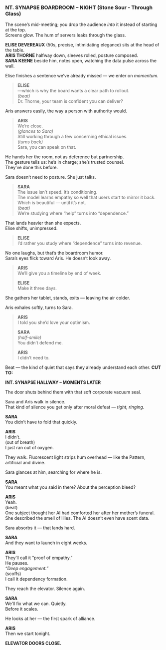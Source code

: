 ### **NT. SYNAPSE BOARDROOM – NIGHT** (Stone Sour - Through Glass)

The scene’s mid-meeting; you drop the audience _into_ it instead of starting at the top.  
Screens glow. The hum of servers leaks through the glass.

**ELISE DEVEREAUX** (50s, precise, intimidating elegance) sits at the head of the table.  
**ARIS THORNE** halfway down, sleeves rolled, posture composed.  
**SARA KEENE** beside him, notes open, watching the data pulse across the wall.

Elise finishes a sentence we’ve already missed — we enter on _momentum._

> **ELISE**  
> —which is why the board wants a clear path to rollout.  
> _(beat)_  
> Dr. Thorne, your team is confident you can deliver?

Aris answers easily, the way a person with authority would.

> **ARIS**  
> We’re close.  
> _(glances to Sara)_  
> Still working through a few concerning ethical issues.  
> _(turns back)_  
> Sara, you can speak on that.

He hands her the room, not as deference but partnership.  
The gesture tells us: he’s in charge; she’s trusted counsel.  
They’ve done this before.

Sara doesn’t need to posture. She just talks.

> **SARA**  
> The issue isn’t speed. It’s conditioning.  
> The model learns empathy so well that users start to mirror it back.  
> Which is beautiful — until it’s not.  
> _(beat)_  
> We’re studying where “help” turns into “dependence.”

That lands heavier than she expects.  
Elise shifts, unimpressed.

> **ELISE**  
> I’d rather you study where “dependence” turns into revenue.

No one laughs, but that’s the boardroom humor.  
Sara’s eyes flick toward Aris. He doesn’t look away.

> **ARIS**  
> We’ll give you a timeline by end of week.
> 
> **ELISE**  
> Make it three days.

She gathers her tablet, stands, exits — leaving the air colder.

Aris exhales softly, turns to Sara.

> **ARIS**  
> I told you she’d love your optimism.
> 
> **SARA**  
> _(half-smile)_  
> You didn’t defend me.
> 
> **ARIS**  
> I didn’t need to.

Beat — the kind of quiet that says they already understand each other.
**CUT TO:**

**INT. SYNAPSE HALLWAY – MOMENTS LATER**

The door shuts behind them with that soft corporate vacuum seal.

Sara and Aris walk in silence.  
That kind of silence you get only after moral defeat — _tight, ringing._

**SARA**  
You didn’t have to fold that quickly.

**ARIS**  
I didn’t.  
(out of breath)  
I just ran out of oxygen.

They walk. Fluorescent light strips hum overhead — like the Pattern, artificial and divine.

Sara glances at him, searching for where he is.

**SARA**  
You meant what you said in there? About the perception bleed?

**ARIS**  
Yeah.  
(beat)  
One subject thought her AI had comforted her after her mother’s funeral.  
She described the smell of lilies. The AI doesn’t even have scent data.

Sara absorbs it — that lands hard.

**SARA**  
And they want to launch in eight weeks.

**ARIS**  
They’ll call it “proof of empathy.”  
He pauses.  
_“Deep engagement.”_  
(scoffs)  
I call it dependency formation.

They reach the elevator. Silence again.

**SARA**  
We’ll fix what we can. Quietly.  
Before it scales.

He looks at her — the first spark of alliance.

**ARIS**  
Then we start tonight.

**ELEVATOR DOORS CLOSE.**